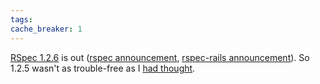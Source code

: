 ```yaml
---
tags: 
cache_breaker: 1
---
```


[RSpec 1.2.6](http://rubyforge.org/frs/shownotes.php?release_id=33988) is out ([rspec announcement](http://rubyforge.org/pipermail/rspec-users/2009-May/014196.html), [rspec-rails announcement](http://rubyforge.org/pipermail/rspec-users/2009-May/014197.html)). So 1.2.5 wasn't as trouble-free as I [had thought](/twitter/44).
